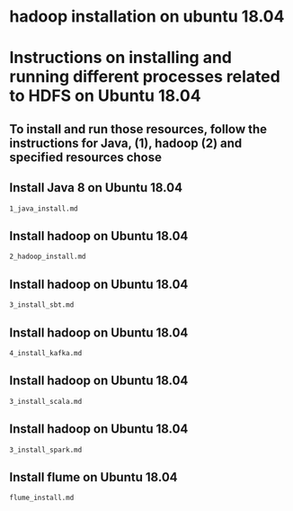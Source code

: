 # hadoop installation on ubuntu 18.04
# Instructions on installing and running different processes related to HDFS on Ubuntu 18.04

## To install and run those resources, follow the instructions for Java, (1), hadoop (2) and specified resources chose
## Install Java 8 on Ubuntu 18.04
    1_java_install.md

## Install hadoop on Ubuntu 18.04
    2_hadoop_install.md

## Install hadoop on Ubuntu 18.04
    3_install_sbt.md

## Install hadoop on Ubuntu 18.04
    4_install_kafka.md

## Install hadoop on Ubuntu 18.04
    3_install_scala.md

## Install hadoop on Ubuntu 18.04
    3_install_spark.md

## Install flume on Ubuntu 18.04
    flume_install.md
    
